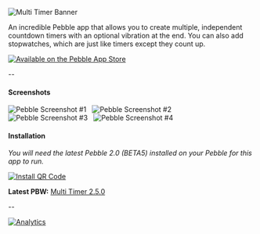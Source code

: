 ![Multi Timer Banner](http://smallstoneapps.s3.amazonaws.com/multi-timer/marketing/banner_01.png)

An incredible Pebble app that allows you to create multiple, independent countdown timers with an optional vibration at the end. You can also add stopwatches, which are just like timers except they count up.

[![Available on the Pebble App Store](http://dev.pblweb.com/badge/black/52d30a1d19412b4d84000025)][1]

--

#### Screenshots

![Pebble Screenshot #1](http://smallstoneapps.s3.amazonaws.com/multi-timer/screenshots/multi-timer_2-2_01.png) &nbsp;
![Pebble Screenshot #2](http://smallstoneapps.s3.amazonaws.com/multi-timer/screenshots/multi-timer_2-2_02.png) &nbsp;
![Pebble Screenshot #3](http://smallstoneapps.s3.amazonaws.com/multi-timer/screenshots/multi-timer_2-2_03.png) &nbsp;
![Pebble Screenshot #4](http://smallstoneapps.s3.amazonaws.com/multi-timer/screenshots/multi-timer_2-2_04.png)

#### Installation

*You will need the latest Pebble 2.0 (BETA5) installed on your Pebble for this app to run.*

[![Install QR Code](http://smallstoneapps.s3.amazonaws.com/multi-timer/qr/multi-timer_2-5-0_qr.png)][2]

**Latest PBW:** [Multi Timer 2.5.0][2]

--

[![Analytics](https://ga-beacon.appspot.com/UA-37478501-3/smallstoneapps/multi-timer/readme)](https://github.com/igrigorik/ga-beacon)

[1]: pebble://appstore/52d30a1d19412b4d84000025
[2]: http://smallstoneapps.s3.amazonaws.com/multi-timer/builds/multi-timer_2-5-0.pbw
